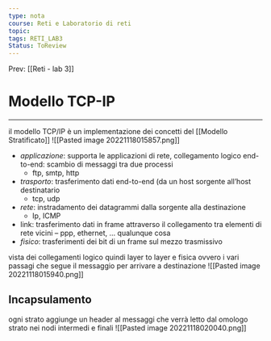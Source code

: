 ```yaml
---
type: nota
course: Reti e Laboratorio di reti
topic: 
tags: RETI_LAB3
Status: ToReview
---
```


Prev: [[Reti - lab 3]]

# Modello TCP-IP
---
il modello TCP/IP è un implementazione dei concetti del [[Modello Stratificato]]
![[Pasted image 20221118015857.png]]
- _applicazione_: supporta le applicazioni di rete, collegamento logico end-to-end: scambio di messaggi tra due processi 
	- ftp, smtp, http 
- _trasporto_: trasferimento dati end-to-end (da un host sorgente all’host destinatario 
	- tcp, udp 
- _rete_: instradamento dei datagrammi dalla sorgente alla destinazione 
	- Ip, ICMP 
- link: trasferimento dati in frame attraverso il collegamento tra elementi di rete vicini – ppp, ethernet, … qualunque cosa 
- _fisico_: trasferimenti dei bit di un frame sul mezzo trasmissivo


vista dei collegamenti logico quindi layer to layer e fisica ovvero i vari passagi che segue il messaggio per arrivare a destinazione
![[Pasted image 20221118015940.png]]

## Incapsulamento
ogni strato aggiunge un header al messaggi che verrà letto dal omologo strato nei nodi intermedi e finali
![[Pasted image 20221118020040.png]]